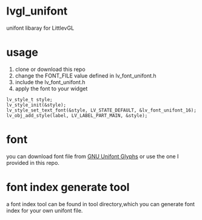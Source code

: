 # lvgl_unifont
unifont libaray for LittlevGL

# usage
1. clone or download this repo
2. change the FONT_FILE value defined in lv_font_unifont.h
3. include the lv_font_unifont.h
4. apply the font to your widget

```
lv_style_t style;
lv_style_init(&style);
lv_style_set_text_font(&style, LV_STATE_DEFAULT, &lv_font_unifont_16);
lv_obj_add_style(label, LV_LABEL_PART_MAIN, &style);
```

# font
you can download font file from [GNU Unifont Glyphs](http://unifoundry.com/unifont/index.html) or use the one I provided in this repo.

# font index generate tool
a font index tool can be found in tool directory,which you can generate font index for your own unifont file.